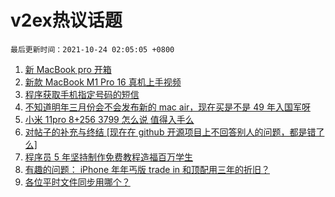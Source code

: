 # v2ex热议话题

`最后更新时间：2021-10-24 02:05:05 +0800`

1. [新 MacBook pro 开箱](https://www.v2ex.com/t/809961)
1. [新款 MacBook M1 Pro 16 真机上手视频](https://www.v2ex.com/t/810038)
1. [程序获取手机指定号码的短信](https://www.v2ex.com/t/809973)
1. [不知道明年三月份会不会发布新的 mac air，现在买是不是 49 年入国军呀](https://www.v2ex.com/t/809982)
1. [小米 11pro 8+256 3799 怎么说 值得入手么](https://www.v2ex.com/t/809960)
1. [对帖子的补充与终结 [现在在 github 开源项目上不回答别人的问题，都是错了么]](https://www.v2ex.com/t/809972)
1. [程序员 5 年坚持制作免费教程造福百万学生](https://www.v2ex.com/t/810045)
1. [有趣的问题： iPhone 年年丐版 trade in 和顶配用三年的折旧？](https://www.v2ex.com/t/809947)
1. [各位平时文件同步用哪个？](https://www.v2ex.com/t/810009)


